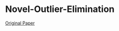 # Novel-Outlier-Elimination
[Original Paper](https://papers.ssrn.com/sol3/papers.cfm?abstract_id=3275779)
